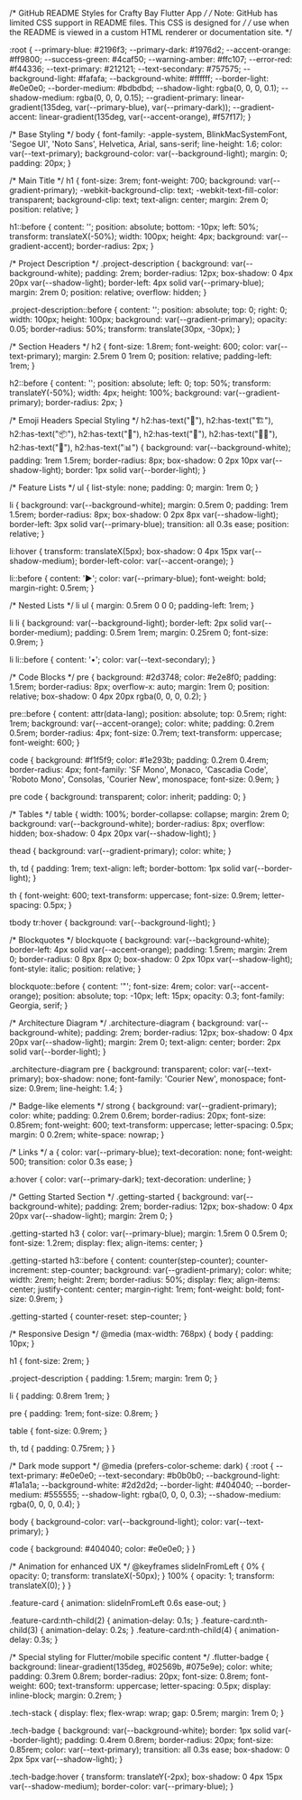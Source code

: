 /* GitHub README Styles for Crafty Bay Flutter App */
/* Note: GitHub has limited CSS support in README files. This CSS is designed for */
/* use when the README is viewed in a custom HTML renderer or documentation site. */

:root {
  --primary-blue: #2196f3;
  --primary-dark: #1976d2;
  --accent-orange: #ff9800;
  --success-green: #4caf50;
  --warning-amber: #ffc107;
  --error-red: #f44336;
  --text-primary: #212121;
  --text-secondary: #757575;
  --background-light: #fafafa;
  --background-white: #ffffff;
  --border-light: #e0e0e0;
  --border-medium: #bdbdbd;
  --shadow-light: rgba(0, 0, 0, 0.1);
  --shadow-medium: rgba(0, 0, 0, 0.15);
  --gradient-primary: linear-gradient(135deg, var(--primary-blue), var(--primary-dark));
  --gradient-accent: linear-gradient(135deg, var(--accent-orange), #f57f17);
}

/* Base Styling */
body {
  font-family: -apple-system, BlinkMacSystemFont, 'Segoe UI', 'Noto Sans', Helvetica, Arial, sans-serif;
  line-height: 1.6;
  color: var(--text-primary);
  background-color: var(--background-light);
  margin: 0;
  padding: 20px;
}

/* Main Title */
h1 {
  font-size: 3rem;
  font-weight: 700;
  background: var(--gradient-primary);
  -webkit-background-clip: text;
  -webkit-text-fill-color: transparent;
  background-clip: text;
  text-align: center;
  margin: 2rem 0;
  position: relative;
}

h1::before {
  content: '';
  position: absolute;
  bottom: -10px;
  left: 50%;
  transform: translateX(-50%);
  width: 100px;
  height: 4px;
  background: var(--gradient-accent);
  border-radius: 2px;
}

/* Project Description */
.project-description {
  background: var(--background-white);
  padding: 2rem;
  border-radius: 12px;
  box-shadow: 0 4px 20px var(--shadow-light);
  border-left: 4px solid var(--primary-blue);
  margin: 2rem 0;
  position: relative;
  overflow: hidden;
}

.project-description::before {
  content: '';
  position: absolute;
  top: 0;
  right: 0;
  width: 100px;
  height: 100px;
  background: var(--gradient-primary);
  opacity: 0.05;
  border-radius: 50%;
  transform: translate(30px, -30px);
}

/* Section Headers */
h2 {
  font-size: 1.8rem;
  font-weight: 600;
  color: var(--text-primary);
  margin: 2.5rem 0 1rem 0;
  position: relative;
  padding-left: 1rem;
}

h2::before {
  content: '';
  position: absolute;
  left: 0;
  top: 50%;
  transform: translateY(-50%);
  width: 4px;
  height: 100%;
  background: var(--gradient-primary);
  border-radius: 2px;
}

/* Emoji Headers Special Styling */
h2:has-text("📌"), h2:has-text("🏗"), h2:has-text("📦"), h2:has-text("🚀"), h2:has-text("📁"), h2:has-text("🧑‍💻"), h2:has-text("📄"), h2:has-text("📊") {
  background: var(--background-white);
  padding: 1rem 1.5rem;
  border-radius: 8px;
  box-shadow: 0 2px 10px var(--shadow-light);
  border: 1px solid var(--border-light);
}

/* Feature Lists */
ul {
  list-style: none;
  padding: 0;
  margin: 1rem 0;
}

li {
  background: var(--background-white);
  margin: 0.5rem 0;
  padding: 1rem 1.5rem;
  border-radius: 8px;
  box-shadow: 0 2px 8px var(--shadow-light);
  border-left: 3px solid var(--primary-blue);
  transition: all 0.3s ease;
  position: relative;
}

li:hover {
  transform: translateX(5px);
  box-shadow: 0 4px 15px var(--shadow-medium);
  border-left-color: var(--accent-orange);
}

li::before {
  content: '▶';
  color: var(--primary-blue);
  font-weight: bold;
  margin-right: 0.5rem;
}

/* Nested Lists */
li ul {
  margin: 0.5rem 0 0 0;
  padding-left: 1rem;
}

li li {
  background: var(--background-light);
  border-left: 2px solid var(--border-medium);
  padding: 0.5rem 1rem;
  margin: 0.25rem 0;
  font-size: 0.9rem;
}

li li::before {
  content: '•';
  color: var(--text-secondary);
}

/* Code Blocks */
pre {
  background: #2d3748;
  color: #e2e8f0;
  padding: 1.5rem;
  border-radius: 8px;
  overflow-x: auto;
  margin: 1rem 0;
  position: relative;
  box-shadow: 0 4px 20px rgba(0, 0, 0, 0.2);
}

pre::before {
  content: attr(data-lang);
  position: absolute;
  top: 0.5rem;
  right: 1rem;
  background: var(--accent-orange);
  color: white;
  padding: 0.2rem 0.5rem;
  border-radius: 4px;
  font-size: 0.7rem;
  text-transform: uppercase;
  font-weight: 600;
}

code {
  background: #f1f5f9;
  color: #1e293b;
  padding: 0.2rem 0.4rem;
  border-radius: 4px;
  font-family: 'SF Mono', Monaco, 'Cascadia Code', 'Roboto Mono', Consolas, 'Courier New', monospace;
  font-size: 0.9em;
}

pre code {
  background: transparent;
  color: inherit;
  padding: 0;
}

/* Tables */
table {
  width: 100%;
  border-collapse: collapse;
  margin: 2rem 0;
  background: var(--background-white);
  border-radius: 8px;
  overflow: hidden;
  box-shadow: 0 4px 20px var(--shadow-light);
}

thead {
  background: var(--gradient-primary);
  color: white;
}

th, td {
  padding: 1rem;
  text-align: left;
  border-bottom: 1px solid var(--border-light);
}

th {
  font-weight: 600;
  text-transform: uppercase;
  font-size: 0.9rem;
  letter-spacing: 0.5px;
}

tbody tr:hover {
  background: var(--background-light);
}

/* Blockquotes */
blockquote {
  background: var(--background-white);
  border-left: 4px solid var(--accent-orange);
  padding: 1.5rem;
  margin: 2rem 0;
  border-radius: 0 8px 8px 0;
  box-shadow: 0 2px 10px var(--shadow-light);
  font-style: italic;
  position: relative;
}

blockquote::before {
  content: '"';
  font-size: 4rem;
  color: var(--accent-orange);
  position: absolute;
  top: -10px;
  left: 15px;
  opacity: 0.3;
  font-family: Georgia, serif;
}

/* Architecture Diagram */
.architecture-diagram {
  background: var(--background-white);
  padding: 2rem;
  border-radius: 12px;
  box-shadow: 0 4px 20px var(--shadow-light);
  margin: 2rem 0;
  text-align: center;
  border: 2px solid var(--border-light);
}

.architecture-diagram pre {
  background: transparent;
  color: var(--text-primary);
  box-shadow: none;
  font-family: 'Courier New', monospace;
  font-size: 0.9rem;
  line-height: 1.4;
}

/* Badge-like elements */
strong {
  background: var(--gradient-primary);
  color: white;
  padding: 0.2rem 0.6rem;
  border-radius: 20px;
  font-size: 0.85rem;
  font-weight: 600;
  text-transform: uppercase;
  letter-spacing: 0.5px;
  margin: 0 0.2rem;
  white-space: nowrap;
}

/* Links */
a {
  color: var(--primary-blue);
  text-decoration: none;
  font-weight: 500;
  transition: color 0.3s ease;
}

a:hover {
  color: var(--primary-dark);
  text-decoration: underline;
}

/* Getting Started Section */
.getting-started {
  background: var(--background-white);
  padding: 2rem;
  border-radius: 12px;
  box-shadow: 0 4px 20px var(--shadow-light);
  margin: 2rem 0;
}

.getting-started h3 {
  color: var(--primary-blue);
  margin: 1.5rem 0 0.5rem 0;
  font-size: 1.2rem;
  display: flex;
  align-items: center;
}

.getting-started h3::before {
  content: counter(step-counter);
  counter-increment: step-counter;
  background: var(--gradient-primary);
  color: white;
  width: 2rem;
  height: 2rem;
  border-radius: 50%;
  display: flex;
  align-items: center;
  justify-content: center;
  margin-right: 1rem;
  font-weight: bold;
  font-size: 0.9rem;
}

.getting-started {
  counter-reset: step-counter;
}

/* Responsive Design */
@media (max-width: 768px) {
  body {
    padding: 10px;
  }
  
  h1 {
    font-size: 2rem;
  }
  
  .project-description {
    padding: 1.5rem;
    margin: 1rem 0;
  }
  
  li {
    padding: 0.8rem 1rem;
  }
  
  pre {
    padding: 1rem;
    font-size: 0.8rem;
  }
  
  table {
    font-size: 0.9rem;
  }
  
  th, td {
    padding: 0.75rem;
  }
}

/* Dark mode support */
@media (prefers-color-scheme: dark) {
  :root {
    --text-primary: #e0e0e0;
    --text-secondary: #b0b0b0;
    --background-light: #1a1a1a;
    --background-white: #2d2d2d;
    --border-light: #404040;
    --border-medium: #555555;
    --shadow-light: rgba(0, 0, 0, 0.3);
    --shadow-medium: rgba(0, 0, 0, 0.4);
  }
  
  body {
    background-color: var(--background-light);
    color: var(--text-primary);
  }
  
  code {
    background: #404040;
    color: #e0e0e0;
  }
}

/* Animation for enhanced UX */
@keyframes slideInFromLeft {
  0% {
    opacity: 0;
    transform: translateX(-50px);
  }
  100% {
    opacity: 1;
    transform: translateX(0);
  }
}

.feature-card {
  animation: slideInFromLeft 0.6s ease-out;
}

.feature-card:nth-child(2) { animation-delay: 0.1s; }
.feature-card:nth-child(3) { animation-delay: 0.2s; }
.feature-card:nth-child(4) { animation-delay: 0.3s; }

/* Special styling for Flutter/mobile specific content */
.flutter-badge {
  background: linear-gradient(135deg, #02569b, #075e9e);
  color: white;
  padding: 0.3rem 0.8rem;
  border-radius: 20px;
  font-size: 0.8rem;
  font-weight: 600;
  text-transform: uppercase;
  letter-spacing: 0.5px;
  display: inline-block;
  margin: 0.2rem;
}

.tech-stack {
  display: flex;
  flex-wrap: wrap;
  gap: 0.5rem;
  margin: 1rem 0;
}

.tech-badge {
  background: var(--background-white);
  border: 1px solid var(--border-light);
  padding: 0.4rem 0.8rem;
  border-radius: 20px;
  font-size: 0.85rem;
  color: var(--text-primary);
  transition: all 0.3s ease;
  box-shadow: 0 2px 5px var(--shadow-light);
}

.tech-badge:hover {
  transform: translateY(-2px);
  box-shadow: 0 4px 15px var(--shadow-medium);
  border-color: var(--primary-blue);
}
